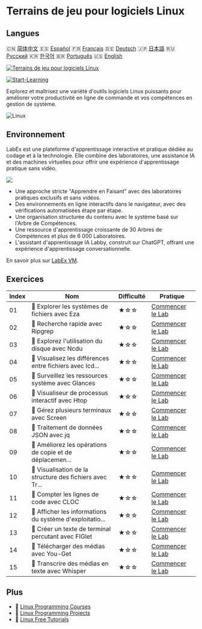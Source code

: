 # Terrains de jeu pour logiciels Linux

## Langues

🇨🇳 [简体中文](README_zh.md) 🇪🇸 [Español](README_es.md) 🇫🇷 [Français](README_fr.md) 🇩🇪 [Deutsch](README_de.md) 🇯🇵 [日本語](README_ja.md) 🇷🇺 [Русский](README_ru.md) 🇰🇷 [한국어](README_ko.md) 🇧🇷 [Português](README_pt.md) 🇺🇸 [English](README.md) 

[![Terrains de jeu pour logiciels Linux](https://cover-creator.labex.io/linux-software-playgrounds.png?lang=fr)](https://labex.io/fr/courses/linux-software-playgrounds)

[![Start-Learning](https://img.shields.io/badge/Start-Learning-whitesmoke?style=for-the-badge)](https://labex.io/fr/courses/linux-software-playgrounds)

Explorez et maîtrisez une variété d'outils logiciels Linux puissants pour améliorer votre productivité en ligne de commande et vos compétences en gestion de système.

![Linux](https://img.shields.io/badge/Linux-whitesmoke?style=for-the-badge&logo=linux)


## Environnement

LabEx est une plateforme d'apprentissage interactive et pratique dédiée au codage et à la technologie. Elle combine des laboratoires, une assistance IA et des machines virtuelles pour offrir une expérience d'apprentissage pratique sans vidéo.

![](https://tutorial-screenshot.getvm.io/images/vm-1725247253.png)

- Une approche stricte "Apprendre en Faisant" avec des laboratoires pratiques exclusifs et sans vidéos.
- Des environnements en ligne interactifs dans le navigateur, avec des vérifications automatisées étape par étape.
- Une organisation structurée du contenu avec le système basé sur l'Arbre de Compétences.
- Une ressource d'apprentissage croissante de 30 Arbres de Compétences et plus de 6 000 Laboratoires.
- L'assistant d'apprentissage IA Labby, construit sur ChatGPT, offrant une expérience d'apprentissage conversationnelle.

En savoir plus sur [LabEx VM](https://support.labex.io/using-labex/virtual-machine).

## Exercices

|   Index | Nom                                                      | Difficulté   | Pratique                                                                                                                              |
|---------|----------------------------------------------------------|--------------|---------------------------------------------------------------------------------------------------------------------------------------|
|      01 | 📖 Explorer les systèmes de fichiers avec Eza            | ★☆☆          | <a target='_blank' href='https://labex.io/fr/tutorials/linux-exploring-file-systems-with-eza-295948'>Commencer le Lab</a>             |
|      02 | 📖 Recherche rapide avec Ripgrep                         | ★☆☆          | <a target='_blank' href='https://labex.io/fr/tutorials/linux-fast-searching-with-ripgrep-384504'>Commencer le Lab</a>                 |
|      03 | 📖 Explorez l'utilisation du disque avec Ncdu            | ★☆☆          | <a target='_blank' href='https://labex.io/fr/tutorials/linux-explore-disk-usage-with-ncdu-296141'>Commencer le Lab</a>                |
|      04 | 📖 Visualisez les différences entre fichiers avec Icd... | ★☆☆          | <a target='_blank' href='https://labex.io/fr/tutorials/linux-visualize-file-differences-with-icdiff-272381'>Commencer le Lab</a>      |
|      05 | 📖 Surveillez les ressources système avec Glances        | ★☆☆          | <a target='_blank' href='https://labex.io/fr/tutorials/linux-monitor-system-resources-with-glances-384503'>Commencer le Lab</a>       |
|      06 | 📖 Visualiseur de processus interactif avec Htop         | ★☆☆          | <a target='_blank' href='https://labex.io/fr/tutorials/linux-interactive-process-viewer-with-htop-271667'>Commencer le Lab</a>        |
|      07 | 📖 Gérez plusieurs terminaux avec Screen                 | ★☆☆          | <a target='_blank' href='https://labex.io/fr/tutorials/linux-manage-multiple-terminals-with-screen-271827'>Commencer le Lab</a>       |
|      08 | 📖 Traitement de données JSON avec jq                    | ★☆☆          | <a target='_blank' href='https://labex.io/fr/tutorials/linux-json-data-processing-with-jq-279945'>Commencer le Lab</a>                |
|      09 | 📖 Améliorez les opérations de copie et de déplacemen... | ★☆☆          | <a target='_blank' href='https://labex.io/fr/tutorials/linux-enhance-copying-and-moving-with-advcpmv-295937'>Commencer le Lab</a>     |
|      10 | 📖 Visualisation de la structure des fichiers avec Tr... | ★☆☆          | <a target='_blank' href='https://labex.io/fr/tutorials/linux-file-structure-visualization-with-tre-384505'>Commencer le Lab</a>       |
|      11 | 📖 Compter les lignes de code avec CLOC                  | ★☆☆          | <a target='_blank' href='https://labex.io/fr/tutorials/linux-count-lines-of-code-with-cloc-273383'>Commencer le Lab</a>               |
|      12 | 📖 Afficher les informations du système d'exploitatio... | ★☆☆          | <a target='_blank' href='https://labex.io/fr/tutorials/linux-display-os-info-stylishly-with-neofetch-299825'>Commencer le Lab</a>     |
|      13 | 📖 Créer un texte de terminal percutant avec FIGlet      | ★☆☆          | <a target='_blank' href='https://labex.io/fr/tutorials/linux-crafting-striking-terminal-text-with-figlet-272383'>Commencer le Lab</a> |
|      14 | 📖 Télécharger des médias avec You-Get                   | ★☆☆          | <a target='_blank' href='https://labex.io/fr/tutorials/linux-download-media-with-you-get-289657'>Commencer le Lab</a>                 |
|      15 | 📖 Transcrire des médias en texte avec Whisper           | ★☆☆          | <a target='_blank' href='https://labex.io/fr/tutorials/linux-transcribe-media-to-text-with-whisper-289658'>Commencer le Lab</a>       |

## Plus

- 🔗 [Linux Programming Courses](https://github.com/labex-labs/awesome-programming-courses)
- 🔗 [Linux Programming Projects](https://github.com/labex-labs/awesome-programming-projects)
- 🔗 [Linux Free Tutorials](https://github.com/labex-labs/linux-free-tutorials)

